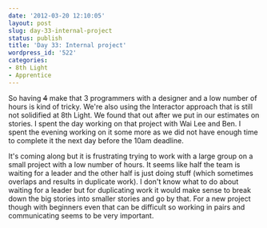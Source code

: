 ```yaml
---
date: '2012-03-20 12:10:05'
layout: post
slug: day-33-internal-project
status: publish
title: 'Day 33: Internal project'
wordpress_id: '522'
categories:
- 8th Light
- Apprentice
---
```


So having <strike>4</strike> make that 3 programmers with a designer and a low number of hours is kind of tricky. We're also using the Interactor approach that is still not solidified at 8th Light. We found that out after we put in our estimates on stories. I spent the day working on that project with Wai Lee and Ben. I spent the evening working on it some more as we did not have enough time to complete it the next day before the 10am deadline.

It's coming along but it is frustrating trying to work with a large group on a small project with a low number of hours. It seems like half the team is waiting for a leader and the other half is just doing stuff (which sometimes overlaps and results in duplicate work). I don't know what to do about waiting for a leader but for duplicating work it would make sense to break down the big stories into smaller stories and go by that. For a new project though with beginners even that can be difficult so working in pairs and communicating seems to be very important.
